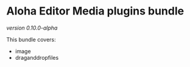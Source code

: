 # Aloha Editor Media plugins bundle

_version 0.10.0-alpha_

This bundle covers:

- image
- draganddropfiles


